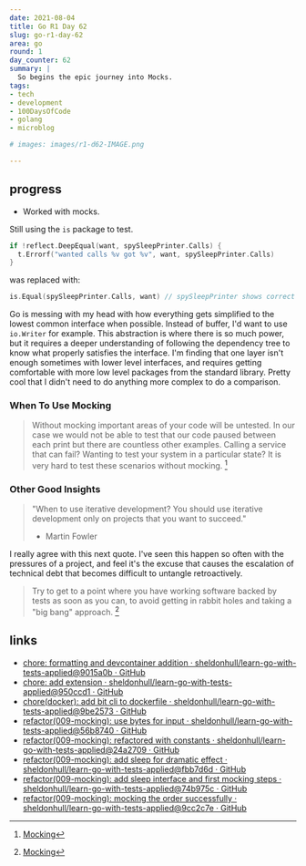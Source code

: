 ```yaml
---
date: 2021-08-04
title: Go R1 Day 62
slug: go-r1-day-62
area: go
round: 1
day_counter: 62
summary: |
  So begins the epic journey into Mocks.
tags:
- tech
- development
- 100DaysOfCode
- golang
- microblog

# images: images/r1-d62-IMAGE.png

---
```


## progress

- Worked with mocks.

Still using the `is` package to test.

```go
if !reflect.DeepEqual(want, spySleepPrinter.Calls) {
  t.Errorf("wanted calls %v got %v", want, spySleepPrinter.Calls)
}
```

was replaced with:

```go
is.Equal(spySleepPrinter.Calls, want) // spySleepPrinter shows correct order of calls
```

Go is messing with my head with how everything gets simplified to the lowest common interface when possible.
Instead of buffer, I'd want to use `io.Writer` for example.
This abstraction is where there is so much power, but it requires a deeper understanding of following the dependency tree to know what properly satisfies the interface.
I'm finding that one layer isn't enough sometimes with lower level interfaces, and requires getting comfortable with more low level packages from the standard library.
Pretty cool that I didn't need to do anything more complex to do a comparison.

### When To Use Mocking

> Without mocking important areas of your code will be untested.
> In our case we would not be able to test that our code paused between each print but there are countless other examples.
> Calling a service that can fail?
> Wanting to test your system in a particular state?
> It is very hard to test these scenarios without mocking.
[^mocking]

### Other Good Insights

> "When to use iterative development? You should use iterative development only on projects that you want to succeed."
> - Martin Fowler

I really agree with this next quote.
I've seen this happen so often with the pressures of a project, and feel it's the excuse that causes the escalation of technical debt that becomes difficult to untangle retroactively.

> Try to get to a point where you have working software backed by tests as soon as you can, to avoid getting in rabbit holes and taking a "big bang" approach. [^mocking]

## links

- [chore: formatting and devcontainer addition · sheldonhull/learn-go-with-tests-applied@9015a0b · GitHub](https://github.com/sheldonhull/learn-go-with-tests-applied/commit/9015a0b4b15d72c2523dd1c2136ed222d125d0ea)
- [chore: add extension · sheldonhull/learn-go-with-tests-applied@950ccd1 · GitHub](https://github.com/sheldonhull/learn-go-with-tests-applied/commit/950ccd16da38b29c7161b17e5bef622fe4d6c64d)
- [chore(docker): add bit cli to dockerfile · sheldonhull/learn-go-with-tests-applied@9be2573 · GitHub](https://github.com/sheldonhull/learn-go-with-tests-applied/commit/9be2573a6f6dc3643052248515f6c344b80fa74e)
- [refactor(009-mocking): use bytes for input · sheldonhull/learn-go-with-tests-applied@56b8740 · GitHub](https://github.com/sheldonhull/learn-go-with-tests-applied/commit/56b8740c64d508289c56125eaa82c3e989d91f1a)
- [refactor(009-mocking): refactored with constants · sheldonhull/learn-go-with-tests-applied@24a2709 · GitHub](https://github.com/sheldonhull/learn-go-with-tests-applied/commit/24a2709f0ac34487be60900f8c8d84ca023e361c)
- [refactor(009-mocking): add sleep for dramatic effect · sheldonhull/learn-go-with-tests-applied@fbb7d6d · GitHub](https://github.com/sheldonhull/learn-go-with-tests-applied/commit/fbb7d6dca28ee07276cd49387b4f72d5c88eb443)
- [refactor(009-mocking): add sleep interface and first mocking steps · sheldonhull/learn-go-with-tests-applied@74b975c · GitHub](https://github.com/sheldonhull/learn-go-with-tests-applied/commit/74b975cbc9b99abafb3cf87f898b986242c275a7)
- [refactor(009-mocking): mocking the order successfully · sheldonhull/learn-go-with-tests-applied@9cc2c7e · GitHub](https://github.com/sheldonhull/learn-go-with-tests-applied/commit/9cc2c7e96fbaa5b08792e318f739aba4de769401)

[^mocking]: [Mocking](https://quii.gitbook.io/learn-go-with-tests/go-fundamentals/mocking)
